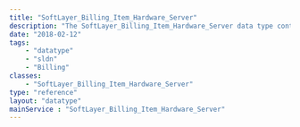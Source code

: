 ```yaml
---
title: "SoftLayer_Billing_Item_Hardware_Server"
description: "The SoftLayer_Billing_Item_Hardware_Server data type contains billing information about a bare metal server and its relationship to a particular customer account. "
date: "2018-02-12"
tags:
    - "datatype"
    - "sldn"
    - "Billing"
classes:
    - "SoftLayer_Billing_Item_Hardware_Server"
type: "reference"
layout: "datatype"
mainService : "SoftLayer_Billing_Item_Hardware_Server"
---
```

